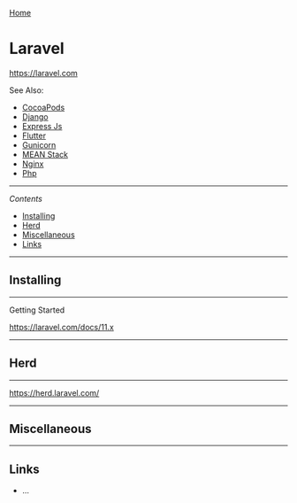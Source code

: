 [Home](Readme.md)
# Laravel

https://laravel.com

See Also:

- [CocoaPods](CocoaPods.md)
- [Django](Django.md)
- [Express Js](ExpressJs.md)
- [Flutter](Flutter.md)
- [Gunicorn](Gunicorn.md)
- [MEAN Stack](MEANStack.md)
- [Nginx](Nginx.md)
- [Php](Php.md)

---

*Contents*

- [Installing](Laravel.md#installing)
- [Herd](Larave.md#herd)
- [Miscellaneous](Laravel.md#miscellaneous)
- [Links](Laravel.md#links)

---

## Installing

---

Getting Started

https://laravel.com/docs/11.x

---

## Herd

---

https://herd.laravel.com/

---

## Miscellaneous

---


## Links

- ...
